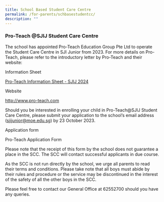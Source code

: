 ```yaml
---
title: School Based Student Care Centre
permalink: /for-parents/schbasestudentcc/
description: ""
---
```

### Pro-Teach @SJIJ Student Care Centre 

The school has appointed Pro-Teach Education Group Pte Ltd to operate the Student Care Centre in SJI Junior from 2023.  For more details on Pro-Teach, please refer to the introductory letter by Pro-Teach and their website:

Information Sheet

[Pro-Teach Information Sheet - SJIJ 2024](/files/(yr%202024)%20pro-teach%20info%20sheet.pdf)

Website

http://www.pro-teach.com

Should you be interested in enrolling your child in Pro-Teach@SJIJ Student Care Centre, please submit your application to the school’s email address (sjijunior@moe.edu.sg) by 23 October 2023. 

Application form

Pro-Teach Application Form

Please note that the receipt of this form by the school does not guarantee a place in the SCC.  The SCC will contact successful applicants in due course.

As the SCC is not run directly by the school, we urge all parents to read their terms and conditions. Please take note that all boys must abide by their rules and procedure or the service may be discontinued in the interest of the safety of all the other boys in the SCC.

Please feel free to contact our General Office at 62552700 should you have any queries.